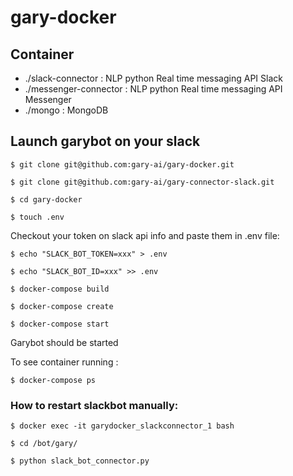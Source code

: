 # gary-docker

## Container

- ./slack-connector : NLP python Real time messaging API Slack
- ./messenger-connector : NLP python Real time messaging API Messenger
- ./mongo : MongoDB

## Launch garybot on your slack

`$ git clone git@github.com:gary-ai/gary-docker.git`

`$ git clone git@github.com:gary-ai/gary-connector-slack.git`

`$ cd gary-docker`

`$ touch .env`

Checkout your token on slack api info and paste them in .env file:

`$ echo "SLACK_BOT_TOKEN=xxx" > .env`

`$ echo "SLACK_BOT_ID=xxx" >> .env`

`$ docker-compose build`

`$ docker-compose create`

`$ docker-compose start`

Garybot should be started

To see container running :

`$ docker-compose ps`


### How to restart slackbot manually:

`$ docker exec -it garydocker_slackconnector_1 bash`

`$ cd /bot/gary/`

`$ python slack_bot_connector.py`

